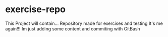 # exercise-repo
This Project will contain...
Repository made for exercises and testing
It's me again!!!
Im just adding some content and commiting with GitBash